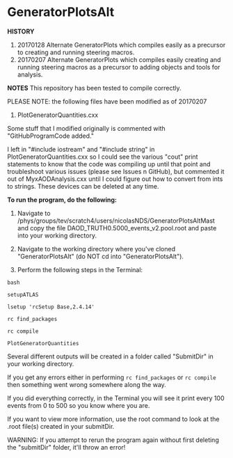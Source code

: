 # GeneratorPlotsAlt

**HISTORY**

1) 20170128 Alternate GeneratorPlots which compiles easily as a precursor to creating and running steering macros.
2) 20170207 Alternate GeneratorPlots which compiles easily creating and running steering macros as a precursor to adding objects and tools for analysis.

**NOTES**
This repository has been tested to compile correctly.

PLEASE NOTE: the following files have been modified as of 20170207

1) PlotGeneratorQuantities.cxx

Some stuff that I modified originally is commented with "GitHubProgramCode added."

I left in "#include iostream" and "#include string" in PlotGeneratorQuantities.cxx so I could see the various "cout" print statements to know that the code was compiling up until that point and troubleshoot various issues (please see Issues n GitHub), but commented it out of MyxAODAnalysis.cxx until I could figure out how to convert from ints to strings.  These devices can be deleted at any time.

**To run the program, do the following:**

1) Navigate to /phys/groups/tev/scratch4/users/nicolasNDS/GeneratorPlotsAltMast and copy the file DAOD_TRUTH0.5000_events_v2.pool.root and paste into your working directory.

2) Navigate to the working directory where you've cloned "GeneratorPlotsAlt" (do NOT cd into "GeneratorPlotsAlt").

3) Perform the following steps in the Terminal:

`bash`

`setupATLAS`

`lsetup 'rcSetup Base,2.4.14'`

`rc find_packages`

`rc compile`

`PlotGeneratorQuantities`

Several different outputs will be created in a folder called "SubmitDir" in your working directory.

If you get any errors either in performing `rc find_packages` or `rc compile` then something went wrong somewhere along the way.

If you did everything correctly, in the Terminal you will see it print every 100 events from 0 to 500 so you know where you are.

If you want to view more information, use the root command to look at the .root file(s) created in your submitDir.

WARNING: If you attempt to rerun the program again without first deleting the "submitDir" folder, it'll throw an error!
